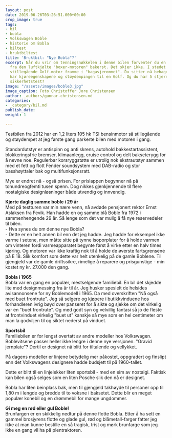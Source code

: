 ```yaml
---
layout: post
date: 2019-06-26T03:26:51.000+00:00
crop_image: true
tags:
- bil
- bobla
- Volkswagen Boble
- historie om Bobla
- biltest
- bruktbiltest
title: 'Bruktbil: "Nye Bobla"?'
excerpt: Når du vrir om tenningsnøkkelen i denne bilen forventer du en høylytt brøl
  fra den luftkjølte "boxer-motoren" bakerst. Det skjer ikke. I stedet starter en
  stillegående Golf-motor framme i "bagasjerommet". Du sitter nå behageligere og du
  har kjøreegenskapene og støydempingen til en Golf. Og du har 5 stjerner i Euro NCAPs
  sikkerhetstest?
image: "/assets/images/boble3.jpg"
image_caption: Foto Christoffer Jore Christensen
author: _authors/gunnar-christensen.md
categories:
- _category/bil.md
publish_date: 
weight: 1

---
```

Testbilen fra 2012 har en 1,2 liters 105 hk TSI bensinmotor så stillegående og støydempet at jeg første gang parkerte bilen med motoren i gang.

Standardutstyr er antispinn og anti skrens, autohold bakkestartassistent, blokkeringsfrie bremser, klimaanlegg, cruise control og delt bakseterygg for å nevne noe. Regulerbar korsryggstøtte er utrolig nok ekstrautstyr sammen med et fett og flott Fender soundsystem med DAB-radio og stor basshøyttaler bak og multifunksjonsratt.

Mye er endret nå - også prisen. For prislappen begynner nå på tohundreogfemti tusen spenn. Dog nikkes gjenkjennende til flere nostalgiske designløsninger både utvendig og innvendig.

**Kjørte daglig samme boble i 29 år**  
Med på testturen var min nære venn, nå avdøde pensjonert rektor Ernst Aslaksen fra Fevik. Han hadde en og samme blå Boble fra 1972 i sammenhengende 29 år. Så lenge som det var mulig å få nye reservedeler til bilen.  
\- Hva synes du om denne nye Bobla?  
\- Dette er en helt annen bil enn det jeg hadde. Jeg hadde for eksempel ikke varme i setene, men måtte sitte på tynne isoporplater for å holde varmen om vinteren fordi varmeapparatet begynte først å virke etter en halv times kjøring. Og motoren var ikke kraftig nok til å holde de øverste fartsgrensene på E 18. Slik komfort som dette var helt utenkelig på de gamle Boblene. Til gjengjeld var de gamle driftssikre, rimelige å reparere og prisgunstige - min kostet ny kr. 27.000 den gang.

**Bobla i 1965**  
Bobla var en gang en populær, mestselgende familiebil. En bil det skjedde lite med designmessing fra år til år. Jeg husker spesielt de helsides avisannonsene for ny Boblemodell i 1965. Da med overskriften "Nå også med buet frontrute". Jeg så selgere og kjøpere i butikkvinduene hos forhandleren ivrig bøyd over panseret for å sikte og sjekke om det virkelig var en "buet frontrute". Og med godt syn og velvillig fantasi så jo de fleste at frontvinduet virkelig "buet ut" kanskje så mye som en hel centimeter om man la godviljen til og siktet nederst på vinduet.

**Sportsbil**  
Familiebilen er for lengst overtatt av andre modeller hos Volkswagen. Boblevitsene passer heller ikke lengre i denne nye versjonen. "Gravid jernplate"? Dertil er designet nå blitt for tiltalende og vellykket.

På dagens modeller er linjene betydelig mer påkostet, oppgradert og finslipt enn det Volkswagens designere hadde budsjett til på 1960-tallet.

Dette er blitt til en linjelekker liten sportsbil - med en eim av nostalgi. Faktisk kan bilen også selges som en liten Posche slik den nå er designet.

Bobla har liten beinplass bak, men til gjengjeld takhøyde til personer opp til 1,80 m i lengde og bredde til to voksne i baksetet. Dette blir en meget populær konebil og en drømmebil for mange ungdommer.

**Gi meg en rød eller gul Boble!**  
Brunfargen er en skikkelig nedtur på denne flotte Bobla. Etter å ha sett en gammel brosjyrens flotte og glade gul, rød og blåmetall-farger fatter jeg ikke at man kunne bestille en så tragisk, trist og mørk brunfarge som jeg ikke en gang vil ha på plentraktoren.